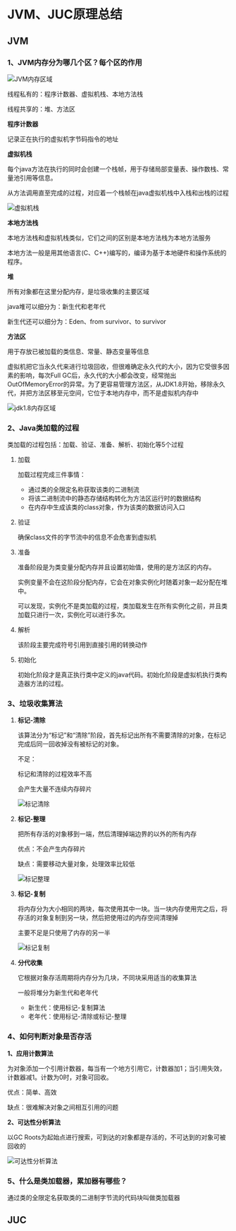 # JVM、JUC原理总结

## JVM

### 1、JVM内存分为哪几个区？每个区的作用

![JVM内存区域](D:\github\MyKnowledgeRepository\picture\java内存区域.png)



线程私有的：程序计数器、虚拟机栈、本地方法栈

线程共享的：堆、方法区



**程序计数器**

记录正在执行的虚拟机字节码指令的地址



**虚拟机栈**

每个java方法在执行的同时会创建一个栈帧，用于存储局部变量表、操作数栈、常量池引用等信息。

从方法调用直至完成的过程，对应着一个栈帧在java虚拟机栈中入栈和出栈的过程

![**虚拟机栈**](D:\github\MyKnowledgeRepository\picture\java虚拟机栈.png)



**本地方法栈**

本地方法栈和虚拟机栈类似，它们之间的区别是本地方法栈为本地方法服务

本地方法一般是用其他语言(C、C++)编写的，编译为基于本地硬件和操作系统的程序。



**堆**

所有对象都在这里分配内存，是垃圾收集的主要区域

java堆可以细分为：新生代和老年代

新生代还可以细分为：Eden、from survivor、to survivor



**方法区**

用于存放已被加载的类信息、常量、静态变量等信息



虚拟机把它当永久代来进行垃圾回收，但很难确定永久代的大小，因为它受很多因素的影响，每次Full GC后，永久代的大小都会改变，经常抛出OutOfMemoryError的异常。为了更容易管理方法区，从JDK1.8开始，移除永久代，并把方法区移至元空间，它位于本地内存中，而不是虚拟机内存中



![jdk1.8内存区域](D:\github\MyKnowledgeRepository\picture\JDK1.8内存区域.png)



### 2、Java类加载的过程

类加载的过程包括：加载、验证、准备、解析、初始化等5个过程

1. 加载

   加载过程完成三件事情：

   - 通过类的全限定名称获取该类的二进制流
   - 将该二进制流中的静态存储结构转化为方法区运行时的数据结构
   - 在内存中生成该类的class对象，作为该类的数据访问入口

2. 验证

   确保class文件的字节流中的信息不会危害到虚拟机

3. 准备

   准备阶段是为类变量分配内存并且设置初始值，使用的是方法区的内存。

   实例变量不会在这阶段分配内存，它会在对象实例化时随着对象一起分配在堆中。

   可以发现，实例化不是类加载的过程，类加载发生在所有实例化之前，并且类加载只进行一次，实例化可以进行多次。

4. 解析

   该阶段主要完成符号引用到直接引用的转换动作

5. 初始化

   初始化阶段才是真正执行类中定义的java代码。初始化阶段是虚拟机执行类构造器方法的过程。



### 3、垃圾收集算法

1. **标记-清除**

   该算法分为“标记”和“清除”阶段，首先标记出所有不需要清除的对象，在标记完成后同一回收掉没有被标记的对象。

   不足：

   标记和清除的过程效率不高

   会产生大量不连续内存碎片

   ![标记清除](D:\github\MyKnowledgeRepository\picture\标记清除算法.png)

   

2. **标记-整理**

   把所有存活的对象移到一端，然后清理掉端边界的以外的所有内存

   优点：不会产生内存碎片

   缺点：需要移动大量对象，处理效率比较低

   ![标记整理](D:\github\MyKnowledgeRepository\picture\标记整理算法.png)

   

3. **标记-复制**

   将内存分为大小相同的两块，每次使用其中一块。当一块内存使用完之后，将存活的对象复制到另一块，然后把使用过的内存空间清理掉

   主要不足是只使用了内存的另一半

   ![标记复制](D:\github\MyKnowledgeRepository\picture\标记复制算法.png)

   

   

4. **分代收集**

   它根据对象存活周期将内存分为几块，不同块采用适当的收集算法

   一般将堆分为新生代和老年代

   - 新生代：使用标记-复制算法
   - 老年代：使用标记-清除或标记-整理

   

### 4、如何判断对象是否存活

**1、应用计数算法**

为对象添加一个引用计数器，每当有一个地方引用它，计数器加1；当引用失效，计数器减1。计数为0时，对象可回收。

优点：简单、高效

缺点：很难解决对象之间相互引用的问题

**2、可达性分析算法**

以GC Roots为起始点进行搜索，可到达的对象都是存活的，不可达到的对象可被回收的

![可达性分析算法](D:\github\MyKnowledgeRepository\picture\可达性分析算法.png)





### 5、什么是类加载器，累加器有哪些？

通过类的全限定名获取类的二进制字节流的代码块叫做类加载器



## JUC

